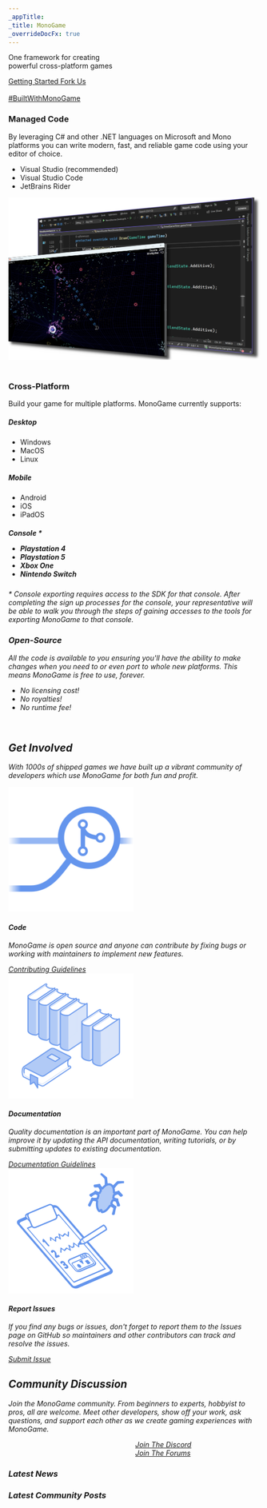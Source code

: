 ```yaml
---
_appTitle:
_title: MonoGame
_overrideDocFx: true
---
```

<section class="hero" >
	<div id="hero-background-image" />
	<div class="hero-content">
		<p class="slogan">
			One framework for creating<br/>
			powerful cross-platform games
		<div class="hero-button-container">
			<a type="button" class="btn btn-lrg btn-monogame" href="/articles/getting_started/index.html">
				Getting Started <i class="bi bi-arrow-right"></i>
			</a>
			<a type="button" class="btn btn-lrg btn-monogame" href="https://github.com/MonoGame/MonoGame">
				Fork Us <i class="bi bi-github"></i>
			</a>
		</div>
	</div>
	<div class="hero-credits">
		<a href=""><img id="credits-logo" src=""></a><br/>
		<a id="credits-built-with" href="https://twitter.com/search?q=BuiltWithMonoGame">#BuiltWithMonoGame</a>
	</div>
</section>

<section class="container-xxl my-5">
	<div class="row">
		<div class="col-12 col-md-6">
			<h3 class="fw-semibold mb-4 text-body-emphasis">Managed Code</h3>
			<p class="lead">
				By leveraging C# and other .NET languages on Microsoft and Mono platforms you can write modern, fast, and reliable game code using your editor of choice.
		   </p>
		   <ul class="list-unstyled">
			<li class="mb-3 lead"><i class="bi bi-check-lg color-monogame pe-2"></i> Visual Studio (recommended)</li>
			<li class="mb-3 lead"><i class="bi bi-check-lg color-monogame pe-2"></i> Visual Studio Code</li>
			<li class="mb-3 lead"><i class="bi bi-check-lg color-monogame pe-2"></i> JetBrains Rider</li>
		   </ul>
		</div>
		<div class="col-12 col-md-6 d-flex flex-row justify-content-center">
			<img src="/images/home-page/managed-code.png" class="featurette-image" loading="lazy">
		</div>
	</div>
</section>



<section class="container-xxl my-5">
	<div class="row">
		<div class="col-12 col-md-6">
			<div class="d-flex flex-row flex-wrap gap-5">
				<img id="windows-logo" class="cross-platform-logo" loading="lazy">
				<img id="apple-logo" class="cross-platform-logo" loading="lazy">
				<img id="linux-logo" class="cross-platform-logo" loading="lazy">
				<img id="android-logo" class="cross-platform-logo" loading="lazy">
				<img id="ios-logo" class="cross-platform-logo" loading="lazy">
				<img id="playstation-logo" class="cross-platform-logo" loading="lazy">
				<img id="xbox-one-logo" class="cross-platform-logo" loading="lazy">
				<img id="switch-logo" class="cross-platform-logo" loading="lazy">
			</div>
		</div>
		<div class="col-12 col-md-6">
			<h3 class="fw-semibold mb-4 text-body-emphasis">Cross-Platform</h3>
			<p class="lead">
				Build your game for multiple platforms.  MonoGame currently supports:
				<div class="row">
					<div class="col-12 col-md-4">
						<h5>Desktop</h5>
						<ul class="list-unstyled">
							<li class="mb-3 lead"><i class="bi bi-check-lg color-monogame pe-2"></i> Windows</li>
							<li class="mb-3 lead"><i class="bi bi-check-lg color-monogame pe-2"></i> MacOS</li>
							<li class="mb-3 lead"><i class="bi bi-check-lg color-monogame pe-2"></i> Linux</li>
						</ul>
					</div>
					<div class="col-12 col-md-4">
						<h5>Mobile</h5>
						<ul class="list-unstyled">
							<li class="mb-3 lead"><i class="bi bi-check-lg color-monogame pe-2"></i> Android</li>
							<li class="mb-3 lead"><i class="bi bi-check-lg color-monogame pe-2"></i> iOS</li>
							<li class="mb-3 lead"><i class="bi bi-check-lg color-monogame pe-2"></i> iPadOS</li>
						</ul>
					</div>	
					<div class="col-12 col-md-4">
						<h5>Console <i class="color-monogame fs-4">*</i</h5>			
						<ul class="list-unstyled">
							<li class="mb-3 lead"><i class="bi bi-check-lg color-monogame pe-2"></i> Playstation 4</li>
							<li class="mb-3 lead"><i class="bi bi-check-lg color-monogame pe-2"></i> Playstation 5</li>
							<li class="mb-3 lead"><i class="bi bi-check-lg color-monogame pe-2"></i> Xbox One</li>
							<li class="mb-3 lead text-nowrap"><i class="bi bi-check-lg color-monogame pe-2"></i> Nintendo Switch</li>
						</ul>
					</div>								
				</div>
			</p>
		</div>
	</div>
	<div class="row">
	 <p class="text-secondary">
	 	<i class="color-monogame fs-4">*</i> Console exporting requires access to the SDK for that console.  After completing the sign up processes for the console, your representative will be able to walk you through the steps of gaining accesses to the tools for exporting MonoGame to that console.
	</p>
	</div>
</section>

<section class="container-xxl my-5">
	<div class="row">
		<div class="col-12 col-md-6">
			<h3 class="fw-semibold mb-4 text-body-emphasis">Open-Source</h3>
			<p class="lead">
				All the code is available to you ensuring you'll have the ability to make changes when you need to or even port to whole new platforms. This means MonoGame is free to use, forever.
		   </p>
		   <ul class="list-unstyled">
			<li class="mb-3 lead"><i class="bi bi-check-lg color-monogame pe-2"></i> No licensing cost!</li>
			<li class="mb-3 lead"><i class="bi bi-check-lg color-monogame pe-2"></i> No royalties!</li>
			<li class="mb-3 lead"><i class="bi bi-check-lg color-monogame pe-2"></i> No runtime fee!</li>
		   </ul>
		</div>
		<div class="col-12 col-md-6 d-flex flex-row justify-content-center">
			<img id="github-logo" class="featurette-image object-fit-contain" loading="lazy">
		</div>		
	</div>
</section>


<section class="container-xxl my-4">
	<h2>Get Involved</h2>
	<p class="lead">
		With 1000s of shipped games we have built up a vibrant community of developers which use MonoGame for both fun and profit.
	</p>
    <div class="row align-items-md-center g-5 py-5">
      <div class="col">
        <div class="row g-4">
          <div class="col-12 col-md-4 d-flex flex-column gap-2 mb-5">
			<img src="/images/home-page/code.svg" class="mb-3" style="width: 250px; height: auto;" loading="lazy">
            <h4 class="fw-semibold mb-0 text-body-emphasis">Code</h4>
            <p class="text-body-secondary">
				MonoGame is open source and anyone can contribute by fixing bugs or working with maintainers to implement new features.
			</p>
			<a class="btn btn-lg btn-monogame w-100 mt-auto" type="button" href="https://github.com/MonoGame/MonoGame/blob/develop/CONTRIBUTING.md">
				Contributing Guidelines
			</a>
          </div>
          <div class="col-12 col-md-4 d-flex flex-column gap-2 mb-5">
			<img src="/images/home-page/documentation.svg" class="mb-3" style="width: 250px; height: auto;" loading="lazy">
            <h4 class="fw-semibold mb-0 text-body-emphasis">Documentation</h4>
            <p class="text-body-secondary">
				Quality documentation is an important part of MonoGame. You can help improve it by updating the API documentation, writing tutorials, or by submitting updates to existing documentation.
			</p>
			<a class="btn btn-lg btn-monogame w-100 mt-auto" type="button" href="https://github.com/MonoGame/monogame.github.io/blob/main/CONTRIBUTING.md">
				Documentation Guidelines
			</a>
          </div>
          <div class="col-12 col-md-4 d-flex flex-column gap-2 mb-5">
			<img src="/images/home-page/report-issue.svg" class="mb-3" style="width: 250px; height: auto;" loading="lazy">
            <h4 class="fw-semibold mb-0 text-body-emphasis">Report Issues</h4>
            <p class="text-body-secondary">
				If you find any bugs or issues, don't forget to report them to the Issues page on GitHub so maintainers and other contributors can track and resolve the issues. 
			</p>
			<a class="btn btn-lg btn-monogame w-100 mt-auto" type="button" href="https://github.com/MonoGame/MonoGame/issues/new/choose">
				Submit Issue
			</a>
          </div>
        </div>
      </div>
    </div>
</section>

<section class="container-xxl my-4">
	<h2>Community Discussion</h2>
	<p class="lead">
		Join the MonoGame community.  From beginners to experts, hobbyist to pros, all are welcome.  Meet other developers, show off your work, ask questions, and support each other as we create gaming experiences with MonoGame.
	</p>
	<div class="row">
		<div class="col-12 col-md-6 d-flex flex-column gap-2">
			<img id="discord-logo" class="mb-3" style="width: 250px; height: auto; align-self: center;" loading="lazy">
			<a class="btn btn-lg btn-monogame w-100 mt-auto" type="button" href="https://discord.gg/monogame">Join The Discord</a>
		</div>		
		<div class="col-12 col-md-6 d-flex flex-column gap-2">
			<img id="forums-logo" class="mb-3" style="width: 250px; height: auto; align-self: center;" loading="lazy">
			<a class="btn btn-lg btn-monogame w-100 mt-auto" type="button" href="https://community.monogame.net">Join The Forums</a>
		</div>			
	</div>
</section>

<section class="container-xxl my-4">
	<div class="row">
		<div class="col-12 col-md-6 d-flex flex-column justify-space-between" id="latest-news">
			<h3>Latest News</h3>
		</div>
		<div class="col-12 col-md-6 d-flex flex-column justify-space-between" id="latest-community">
			<h3>Latest Community Posts</h3>
		</div>
	</div>
</section>

<script src="/scripts/game-data.js"></script>
<script src="/scripts/game-banners.js"></script>
<script type="text/javascript" src="/scripts/latest-posts.js"></script>
<script type="text/javascript" src="/scripts/game-banners.js"></script>

